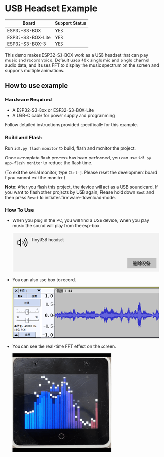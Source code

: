 # USB Headset Example

| Board             | Support Status |
| ----------------- | -------------- |
| ESP32-S3-BOX      | YES            |
| ESP32-S3-BOX-Lite | YES            |
| ESP32-S3-BOX-3    | YES            |

This demo makes ESP32-S3-BOX work as a USB headset that can play music and record voice. Default uses 48k single mic and single channel audio data, and it uses FFT to display the music spectrum on the screen and supports multiple animations.

## How to use example

### Hardware Required

* A ESP32-S3-Box or ESP32-S3-BOX-Lite
* A USB-C cable for power supply and programming

Follow detailed instructions provided specifically for this example. 

### Build and Flash

Run `idf.py flash monitor` to build, flash and monitor the project.

Once a complete flash process has been performed, you can use `idf.py app-flash monitor` to reduce the flash time.

(To exit the serial monitor, type `Ctrl-]`. Please reset the development board f you cannot exit the monitor.)

**Note**: After you flash this project, the device will act as a USB sound card. If you want to flash other projects by USB again, Please hold down `Boot` and then press `Reset` to initiates firmware-download-mode.


### How To Use

* When you plug in the PC, you will find a USB device, When you play music the sound will play from the esp-box.

    ![headset](_static/headset.png)

* You can also use box to record.

    ![record](_static/record.png)

* You can see the real-time FFT effect on the screen.

    ![record](_static/fft.gif)
